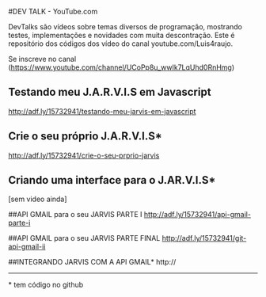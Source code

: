 #DEV TALK - YouTube.com

DevTalks são vídeos sobre temas diversos de programação, mostrando testes, implementações e novidades  com muita descontração. Este é repositório dos códigos dos vídeo do canal youtube.com/Luis4raujo. 

Se inscreve no canal (https://www.youtube.com/channel/UCoPp8u_wwIk7LqUhd0RnHmg)

## Testando meu J.A.R.V.I.S em Javascript
http://adf.ly/15732941/testando-meu-jarvis-em-javascript

## Crie o seu próprio J.A.R.V.I.S*
http://adf.ly/15732941/crie-o-seu-prprio-jarvis

## Criando uma interface para o J.AR.V.I.S*
[sem video ainda]

##API GMAIL para o seu JARVIS PARTE I
http://adf.ly/15732941/api-gmail-parte-i

##API GMAIL para o seu JARVIS PARTE FINAL
http://adf.ly/15732941/git-api-gmail-ii

##INTEGRANDO JARVIS COM A API GMAIL*
http://
____
\* tem código no github


